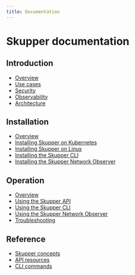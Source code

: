 ```yaml
---
title: Documentation
---
```


# Skupper documentation

## Introduction

* [Overview](introduction/)
* [Use cases](introduction/use-cases.html)
* [Security](introduction/security.html)
* [Observability](introduction/observability.html)
* [Architecture](introduction/architecture.html)
<!-- * [Routing](introduction/routing.html) -->
<!-- * [Performance](introduction/performance.html) -->
<!-- * [History](introduction/history.html) -->

## Installation

* [Overview](installation/)
* [Installing Skupper on Kubernetes](installation/kubernetes.html)
* [Installing Skupper on Linux](installation/linux.html)
* [Installing the Skupper CLI](installation/cli.html)
* [Installing the Skupper Network Observer](installation/network-observer.html)

## Operation

* [Overview](operation/)
* [Using the Skupper API](operation/api/)
* [Using the Skupper CLI](operation/cli/)
* [Using the Skupper Network Observer](operation/network-observer/)
* [Troubleshooting](operation/troubleshooting.html)

## Reference

* [Skupper concepts]({{skupper_site_url}}/concepts/)
* [API resources]({{skupper_site_url}}/resources/)
* [CLI commands]({{skupper_site_url}}/commands/)

